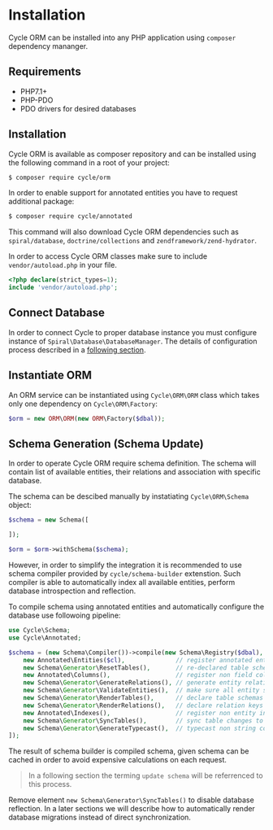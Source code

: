 # Installation
Cycle ORM can be installed into any PHP application using `composer` dependency mananger.

## Requirements
  * PHP7.1+
  * PHP-PDO
  * PDO drivers for desired databases
  
   
## Installation
Cycle ORM is available as composer repository and can be installed using the following command in a root of your project:

```bash
$ composer require cycle/orm
```

In order to enable support for annotated entities you have to request additional package:

```bash
$ composer require cycle/annotated
```

This command will also download Cycle ORM dependencies such as `spiral/database`, `doctrine/collections` and `zendframework/zend-hydrator`.

In order to access Cycle ORM classes make sure to include `vendor/autoload.php` in your file.

```php
<?php declare(strict_types=1);
include 'vendor/autoload.php';
```

## Connect Database
In order to connect Cycle to proper database instance you must configure instance of `Spiral\Database\DatabaseManager`. 
The details of configuration process described in a [following section](basic/connect.md).

## Instantiate ORM
An ORM service can be instantiated using `Cycle\ORM\ORM` class which takes only one dependency on `Cycle\ORM\Factory`:

```php
$orm = new ORM\ORM(new ORM\Factory($dbal));
```

## Schema Generation (Schema Update)
In order to operate Cycle ORM require schema definition. The schema will contain list of available entities, their relations
and association with specific database. 

The schema can be descibed manually by instatiating `Cycle\ORM\Schema` object:

```php
$schema = new Schema([

]);

$orm = $orm->withSchema($schema);
```

However, in order to simplify the integration it is recommended to use schema compiler provided by `cycle/schema-builder` extenstion. Such compiler is able to automatically index all available entities, perform database introspection and reflection. 

To compile schema using annotated entities and automatically configure the database use followoing pipeline:

```php
use Cycle\Schema;
use Cycle\Annotated;

$schema = (new Schema\Compiler())->compile(new Schema\Registry($dbal), [
    new Annotated\Entities($cl),              // register annotated entities
    new Schema\Generator\ResetTables(),       // re-declared table schemas (remove columns)
    new Annotated\Columns(),                  // register non field columns (table level)
    new Schema\Generator\GenerateRelations(), // generate entity relations
    new Schema\Generator\ValidateEntities(),  // make sure all entity schemas are correct
    new Schema\Generator\RenderTables(),      // declare table schemas
    new Schema\Generator\RenderRelations(),   // declare relation keys and indexes
    new Annotated\Indexes(),                  // register non entity indexes (table leve)
    new Schema\Generator\SyncTables(),        // sync table changes to database
    new Schema\Generator\GenerateTypecast(),  // typecast non string columns
]);
```

The result of schema builder is compiled schema, given schema can be cached in order to avoid expensive calculations on each request.

> In a following section the terming `update schema` will be referrenced to this process.

Remove element `new Schema\Generator\SyncTables()` to disable database reflection. In a later sections we will describe how to automatically render database migrations instead of direct synchronization. 
